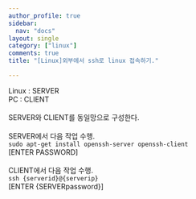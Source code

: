 ```yaml
---
author_profile: true
sidebar:
  nav: "docs"
layout: single
category: ["linux"]
comments: true
title: "[Linux]외부에서 ssh로 linux 접속하기."

---
```


Linux : SERVER<br>
PC : CLIENT<br>
<br>
SERVER와 CLIENT를 동일망으로 구성한다.<br>
<br>
SERVER에서 다음 작업 수행.<br>
`sudo apt-get install openssh-server openssh-client`<br>
[ENTER PASSWORD]<br>
<br>
CLIENT에서 다음 작업 수행.<br>
`ssh {serverid}@{serverip}`<br>
[ENTER {SERVERpassword}]<br>


